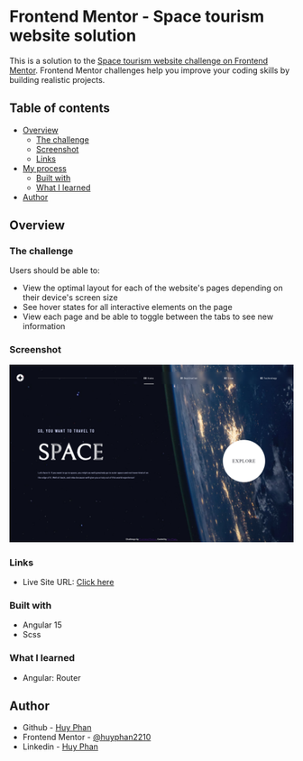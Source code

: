 # Frontend Mentor - Space tourism website solution

This is a solution to the [Space tourism website challenge on Frontend Mentor](https://www.frontendmentor.io/challenges/space-tourism-multipage-website-gRWj1URZ3). Frontend Mentor challenges help you improve your coding skills by building realistic projects. 

## Table of contents

- [Overview](#overview)
  - [The challenge](#the-challenge)
  - [Screenshot](#screenshot)
  - [Links](#links)
- [My process](#my-process)
  - [Built with](#built-with)
  - [What I learned](#what-i-learned)
- [Author](#author)

## Overview

### The challenge

Users should be able to:

- View the optimal layout for each of the website's pages depending on their device's screen size
- See hover states for all interactive elements on the page
- View each page and be able to toggle between the tabs to see new information

### Screenshot

![](./src/assets/preview.png)

### Links
- Live Site URL: [Click here](https://space-tourism-website-tau-swart.vercel.app/)

### Built with

- Angular 15
- Scss

### What I learned

- Angular: Router

## Author

- Github - [Huy Phan](https://github.com/huyphan2210)
- Frontend Mentor - [@huyphan2210](https://www.frontendmentor.io/profile/huyphan2210)
- Linkedin - [Huy Phan](https://www.linkedin.com/in/huy-phan-7924aa25a/)
